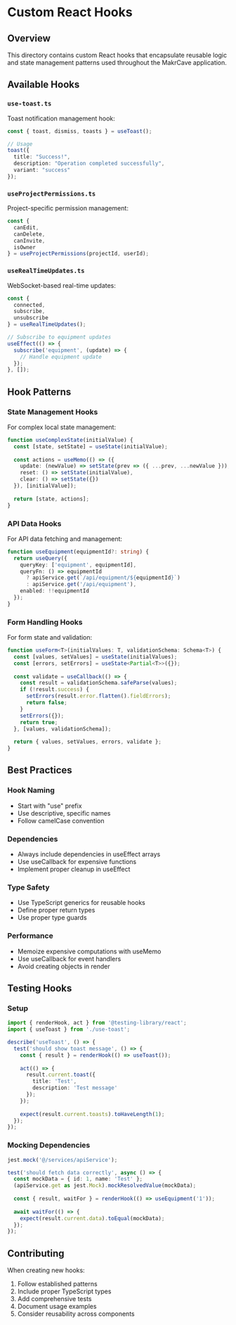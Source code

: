 # Custom React Hooks

## Overview
This directory contains custom React hooks that encapsulate reusable logic and state management patterns used throughout the MakrCave application.

## Available Hooks

### `use-toast.ts`
Toast notification management hook:
```typescript
const { toast, dismiss, toasts } = useToast();

// Usage
toast({
  title: "Success!",
  description: "Operation completed successfully",
  variant: "success"
});
```

### `useProjectPermissions.ts`
Project-specific permission management:
```typescript
const { 
  canEdit, 
  canDelete, 
  canInvite, 
  isOwner 
} = useProjectPermissions(projectId, userId);
```

### `useRealTimeUpdates.ts`
WebSocket-based real-time updates:
```typescript
const { 
  connected, 
  subscribe, 
  unsubscribe 
} = useRealTimeUpdates();

// Subscribe to equipment updates
useEffect(() => {
  subscribe('equipment', (update) => {
    // Handle equipment update
  });
}, []);
```

## Hook Patterns

### State Management Hooks
For complex local state management:
```typescript
function useComplexState(initialValue) {
  const [state, setState] = useState(initialValue);
  
  const actions = useMemo(() => ({
    update: (newValue) => setState(prev => ({ ...prev, ...newValue })),
    reset: () => setState(initialValue),
    clear: () => setState({})
  }), [initialValue]);
  
  return [state, actions];
}
```

### API Data Hooks
For API data fetching and management:
```typescript
function useEquipment(equipmentId?: string) {
  return useQuery({
    queryKey: ['equipment', equipmentId],
    queryFn: () => equipmentId 
      ? apiService.get(`/api/equipment/${equipmentId}`)
      : apiService.get('/api/equipment'),
    enabled: !!equipmentId
  });
}
```

### Form Handling Hooks
For form state and validation:
```typescript
function useForm<T>(initialValues: T, validationSchema: Schema<T>) {
  const [values, setValues] = useState(initialValues);
  const [errors, setErrors] = useState<Partial<T>>({});
  
  const validate = useCallback(() => {
    const result = validationSchema.safeParse(values);
    if (!result.success) {
      setErrors(result.error.flatten().fieldErrors);
      return false;
    }
    setErrors({});
    return true;
  }, [values, validationSchema]);
  
  return { values, setValues, errors, validate };
}
```

## Best Practices

### Hook Naming
- Start with "use" prefix
- Use descriptive, specific names
- Follow camelCase convention

### Dependencies
- Always include dependencies in useEffect arrays
- Use useCallback for expensive functions
- Implement proper cleanup in useEffect

### Type Safety
- Use TypeScript generics for reusable hooks
- Define proper return types
- Use proper type guards

### Performance
- Memoize expensive computations with useMemo
- Use useCallback for event handlers
- Avoid creating objects in render

## Testing Hooks

### Setup
```typescript
import { renderHook, act } from '@testing-library/react';
import { useToast } from './use-toast';

describe('useToast', () => {
  test('should show toast message', () => {
    const { result } = renderHook(() => useToast());
    
    act(() => {
      result.current.toast({
        title: 'Test',
        description: 'Test message'
      });
    });
    
    expect(result.current.toasts).toHaveLength(1);
  });
});
```

### Mocking Dependencies
```typescript
jest.mock('@/services/apiService');

test('should fetch data correctly', async () => {
  const mockData = { id: 1, name: 'Test' };
  (apiService.get as jest.Mock).mockResolvedValue(mockData);
  
  const { result, waitFor } = renderHook(() => useEquipment('1'));
  
  await waitFor(() => {
    expect(result.current.data).toEqual(mockData);
  });
});
```

## Contributing

When creating new hooks:
1. Follow established patterns
2. Include proper TypeScript types
3. Add comprehensive tests
4. Document usage examples
5. Consider reusability across components